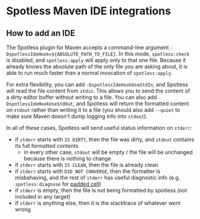 # Spotless Maven IDE integrations

## How to add an IDE

The Spotless plugin for Maven accepts a command-line argument `-DspotlessIdeHook=${ABSOLUTE_PATH_TO_FILE}`.  In this mode, `spotless:check` is disabled, and `spotless:apply` will apply only to that one file.  Because it already knows the absolute path of the only file you are asking about, it is able to run much faster than a normal invocation of `spotless:apply`.

For extra flexibility, you can add `-DspotlessIdeHookUseStdIn`, and Spotless will read the file content from `stdin`.  This allows you to send the content of a dirty editor buffer without writing to a file.  You can also add `-DspotlessIdeHookUseStdOut`, and Spotless will return the formatted content on `stdout` rather than writing it to a file (you should also add `--quiet` to make sure Maven doesn't dump logging info into `stdout`).

In all of these cases, Spotless will send useful status information on `stderr`:

- if `stderr` starts with `IS DIRTY`, then the file was dirty, and `stdout` contains its full formatted contents
  - in every other case, `stdout` will be empty / the file will be unchanged because there is nothing to change
- if `stderr` starts with `IS CLEAN`, then the file is already clean
- if `stderr` starts with `DID NOT CONVERGE`, then the formatter is misbehaving, and the rest of `stderr` has useful diagnostic info (e.g. `spotless:diagnose` for [padded cell](../PADDEDCELL.md))
- if `stderr` is empty, then the file is not being formatted by spotless (not included in any target)
- if `stderr` is anything else, then it is the stacktrace of whatever went wrong
